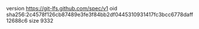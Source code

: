 version https://git-lfs.github.com/spec/v1
oid sha256:2c4578f126cb87489e3fe3f84bb2df0445310931417fc3bcc6778daff12688c6
size 9332

